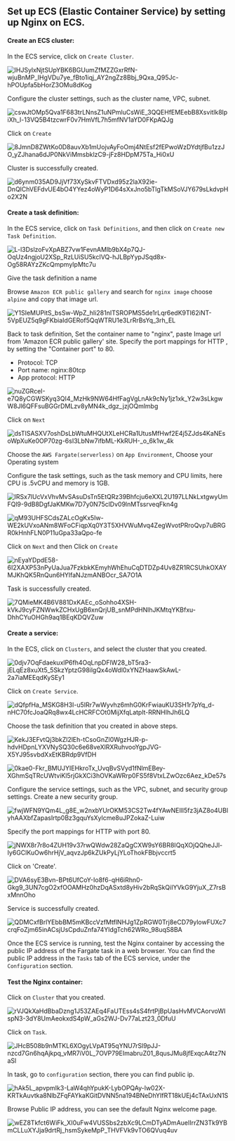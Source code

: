 ## Set up ECS (Elastic Container Service) by setting up Nginx on ECS.
#### Create an ECS cluster:

In the ECS service, click on `Create Cluster`.

![IHJSylxNjtSUpYBK6BGUumZfMZZGxrRfN-wjuBnMP_IHgVDu7ye_fBto1iqj_AY2ngZz8Bbj_9Qxa_Q95Jc-hPOUpfa5bHorZ3OMu8dKog](../../../../media/IHJSylxNjtSUpYBK6BGUumZfMZZGxrRfN-wjuBnMP_IHgVDu7ye_fBto1iqj_AY2ngZz8Bbj_9Qxa_Q95Jc-hPOUpfa5bHorZ3OMu8dKog.png)

Configure the cluster settings, such as the cluster name, VPC, subnet.

![cswJtOMp5Qva1F683trLNnsZ1uNPmluCsWiE_3QQEHfEMEebB8Xsvitlk8lpiXh_l-13VQ5B4tzcwrF0v7HmVfL7h5mfNV1aYD0FKpAQJg](../../../../media/cswJtOMp5Qva1F683trLNnsZ1uNPmluCsWiE_3QQEHfEMEebB8Xsvitlk8lpiXh_l-13VQ5B4tzcwrF0v7HmVfL7h5mfNV1aYD0FKpAQJg.png)

Click on `Create`

![8JmnD8ZWtKo0D8auvXb1mUojvAyFoOmj4NtEsf2fEPwoWzDYdtjfBu1zzJO_yZJhana6dJP0NkViMmsbklzC9-jFz8HDpM75Ta_Hi0xU](../../../../media/8JmnD8ZWtKo0D8auvXb1mUojvAyFoOmj4NtEsf2fEPwoWzDYdtjfBu1zzJO_yZJhana6dJP0NkViMmsbklzC9-jFz8HDpM75Ta_Hi0xU.png)

Cluster is successfully created.

![d6ynm035AD9JjVf73XySkvFTVDxd95z2laX92ie-DnQlChVEFdvUE4bO4YYez4oWyP1D64sXxJno5bTlgTkMSoVJY679sLkdvpHo2X2N](../../../../media/d6ynm035AD9JjVf73XySkvFTVDxd95z2laX92ie-DnQlChVEFdvUE4bO4YYez4oWyP1D64sXxJno5bTlgTkMSoVJY679sLkdvpHo2X2N.png)

#### Create a task definition:
In the ECS service, click on `Task Definitions`, and then click on `Create new Task Definition`.

![L-l3DslzoFvXpABZ7vw1FevnAMlb9bX4p7QJ-OqUz4ngjoU2XSp_RzLUiSU5kcIVQ-hJLBpYypJSqd8x-Og58RAYzZKcQmpmyIpMtc7u](../../../../media/L-l3DslzoFvXpABZ7vw1FevnAMlb9bX4p7QJ-OqUz4ngjoU2XSp_RzLUiSU5kcIVQ-hJLBpYypJSqd8x-Og58RAYzZKcQmpmyIpMtc7u.png)

Give the task definition a name

Browse `Amazon ECR public gallery` and search for `nginx image`  choose `alpine` and copy that image url.

![Y1SIeMUPitS_bsSw-WpZ_hIi281nITSROPMS5de1rLqr6edK9TI62iNT-5VpEUZ5q9gFKbiaIdGERof5QqWTRU1e3LrRrBsYq_3rh_EL](../../../../media/Y1SIeMUPitS_bsSw-WpZ_hIi281nITSROPMS5de1rLqr6edK9TI62iNT-5VpEUZ5q9gFKbiaIdGERof5QqWTRU1e3LrRrBsYq_3rh_EL.png)

Back to task definition, Set the container name to "nginx", paste Image url from 'Amazon ECR public gallery' site. Specify the port mappings for HTTP , by setting the "Container port" to 80.
* Protocol: TCP
* Port name: nginx:80tcp
* App protocol: HTTP

![nuZGRceI-e7Q8yCGWSKyq3QI4_MzHk9NW64HfFagVgLnAk9cNy1jz1xk_Y2w3sLkgwW8Jl6QFFsuBGGrDMLzv8yMN4k_dgz_jzjOQmlmbg](../../../../media/nuZGRceI-e7Q8yCGWSKyq3QI4_MzHk9NW64HfFagVgLnAk9cNy1jz1xk_Y2w3sLkgwW8Jl6QFFsuBGGrDMLzv8yMN4k_dgz_jzjOQmlmbg.png)

Click on `Next`

![dsTISASXV7oshDsLbWtuMHQUtXLeHCRa1UtusMfHwf2E4j5ZJds4KaNEsoWpXuKe0OP70zg-6sI3LbNw7ifbML-KkRUH-_o_6k1w_4k](../../../../media/dsTISASXV7oshDsLbWtuMHQUtXLeHCRa1UtusMfHwf2E4j5ZJds4KaNEsoWpXuKe0OP70zg-6sI3LbNw7ifbML-KkRUH-_o_6k1w_4k.png)

Choose the `AWS Fargate(serverless)` on `App Environment`, Choose your Operating system 

Configure the task settings, such as the task memory and CPU limits, here CPU is .5vCPU and memory is 1GB.

![IRSx7lUcVxVhvMvSAsuDsTn5EtQRz39Bhfcju6eXXL2U197LLNkLxtgwyUmFQl9-9dB8DgfJaKMKw7D7y0N75clDv09lnMTssrveqFkn4g](../../../../media/IRSx7lUcVxVhvMvSAsuDsTn5EtQRz39Bhfcju6eXXL2U197LLNkLxtgwyUmFQl9-9dB8DgfJaKMKw7D7y0N75clDv09lnMTssrveqFkn4g.png)

![qM93UHFSCdsZALcOgKx5Iw-WE2kUVxoANm8WFoCFiqpXq0Y3T5XHVWuMvq4ZegWvotPRroQvp7uBRGR0kHnhFLN0P11uGpa33aQpo-fe](../../../../media/qM93UHFSCdsZALcOgKx5Iw-WE2kUVxoANm8WFoCFiqpXq0Y3T5XHVWuMvq4ZegWvotPRroQvp7uBRGR0kHnhFLN0P11uGpa33aQpo-fe.png)

Click on `Next` and then Click on `Create`

![nEyaYDpdE58-6I2XAXP53nPyUaJua7FzkbkKEmyhWhEhuCqDTDZp4Uv8ZR1RCSUhkOXAYMJKhQK5RnQun6HYlfaNJzmANBOcr_SA7O1A](../../../../media/nEyaYDpdE58-6I2XAXP53nPyUaJua7FzkbkKEmyhWhEhuCqDTDZp4Uv8ZR1RCSUhkOXAYMJKhQK5RnQun6HYlfaNJzmANBOcr_SA7O1A.png)

Task is successfully created.

![7QMieMK4B6V881DxKAEc_oSohho4XSH-kVkJ9cyFZNWwkZCHxUgB6xnQrjUB_snMPdHNlhJKMtqYKBfxu-DhhCYuOHGh9aq1BEqKDQVZuw](../../../../media/7QMieMK4B6V881DxKAEc_oSohho4XSH-kVkJ9cyFZNWwkZCHxUgB6xnQrjUB_snMPdHNlhJKMtqYKBfxu-DhhCYuOHGh9aq1BEqKDQVZuw.png)

#### Create a service:
In the ECS, click on `Clusters`, and select the cluster that you created.

![0djv7OqFdaekuxlP6fh4OqLnpDFlW28_bT5ra3-jELqEz8xuXt5_5SkzYptzG98ilgQx4oWdl0xYNZHaawSkAwL-2a7iaMEEqdKySEy1](../../../../media/0djv7OqFdaekuxlP6fh4OqLnpDFlW28_bT5ra3-jELqEz8xuXt5_5SkzYptzG98ilgQx4oWdl0xYNZHaawSkAwL-2a7iaMEEqdKySEy1.png)

Click on `Create Service`.

![dQfpfHa_MSKG8H3I-u5IRr7wWyvhz6mhG0KrFwiauKU3SH1r7pYq_d-nHC70fcJoaQRq8wx4LcHCRFCOt0MijXfqLatplt-RRNHIhJh6LQ](../../../../media/dQfpfHa_MSKG8H3I-u5IRr7wWyvhz6mhG0KrFwiauKU3SH1r7pYq_d-nHC70fcJoaQRq8wx4LcHCRFCOt0MijXfqLatplt-RRNHIhJh6LQ.png)

Choose the task definition that you created in above steps.

![KekJ3EFvtQj3bkZl2lEh-tCsoGnZl0WgzHJR-p-hdvHDpnLYXVNySQ30c6e68veXlRXRuhvooYgpJVG-X5YJ95svbdXxEtKBRdp9VfDH](../../../../media/KekJ3EFvtQj3bkZl2lEh-tCsoGnZl0WgzHJR-p-hdvHDpnLYXVNySQ30c6e68veXlRXRuhvooYgpJVG-X5YJ95svbdXxEtKBRdp9VfDH.png)

![0kae0-Fkr_BMUJYIEHkroTx_UvqBvSVyd1fNlmEBey-XGhmSqTRcUWtviKl5rjGkXCi3hOVKaWRrp0FS5f8VtxLZwOzc6Aez_kDe57s](../../../../media/0kae0-Fkr_BMUJYIEHkroTx_UvqBvSVyd1fNlmEBey-XGhmSqTRcUWtviKl5rjGkXCi3hOVKaWRrp0FS5f8VtxLZwOzc6Aez_kDe57s.png)

Configure the service settings, such as the VPC, subnet, and security group settings. Create a new security group.

![fwjWFN9YQm4L_g8E_w2nxbYUrOKM53CS2Tw4fYAwNEIll5fz3jAZ8o4UBlyhAAXbfZapasIrtp0Bz3gquYsXylcme8uJPZokaZ-Luiw](../../../../media/fwjWFN9YQm4L_g8E_w2nxbYUrOKM53CS2Tw4fYAwNEIll5fz3jAZ8o4UBlyhAAXbfZapasIrtp0Bz3gquYsXylcme8uJPZokaZ-Luiw.png)

Specify the port mappings for HTTP with port 80.

![jNWX8r7r8o4ZUH19v37rwQWdw28ZaQgCXW9sY6BR8IQqXOjQQheJJl-Iy6GClKuOw6hrHjV_aqvzJp6kZUkPyLjYLoThokFBbjvccrt5](../../../../media/jNWX8r7r8o4ZUH19v37rwQWdw28ZaQgCXW9sY6BR8IQqXOjQQheJJl-Iy6GClKuOw6hrHjV_aqvzJp6kZUkPyLjYLoThokFBbjvccrt5.png)

Click on 'Create'.

![DVA6syE3Bvn-BPt6UfCoY-Io8f6-qH6iRhn0-Gkg9_3UN7cgO2xfOOAMHz0hzDqASxtd8yHiv2bRqSkQiIYVkG9YjuX_Z7rsBxMnnOho](../../../../media/DVA6syE3Bvn-BPt6UfCoY-Io8f6-qH6iRhn0-Gkg9_3UN7cgO2xfOOAMHz0hzDqASxtd8yHiv2bRqSkQiIYVkG9YjuX_Z7rsBxMnnOho.png)

Service is successfully created.

![QDMCxfBrlYEbbBM5mKBccVzfMtflNHJg1ZpRGW0Trj8eCD79ylowFUXc7crqFoZjm65inACsjUsCpduZnfa74YldgTch62WRo_98uqS8BA](../../../../media/QDMCxfBrlYEbbBM5mKBccVzfMtflNHJg1ZpRGW0Trj8eCD79ylowFUXc7crqFoZjm65inACsjUsCpduZnfa74YldgTch62WRo_98uqS8BA.png)

Once the ECS service is running, test the Nginx container by accessing the public IP address of the Fargate task in a web browser. You can find the public IP address in the `Tasks` tab of the ECS service, under the `Configuration` section.

#### Test the Nginx container:
Click on `Cluster` that you created.

![rVJQkXaHdBbaDzng1J53ZAEq4FaUTEss4sS4frtPjBpUasHvMVCAorvoWIspN3-3dY8UmAeokxdS4pW_aGs2WJ-Dv77aLzt23_0DfuU](../../../../media/rVJQkXaHdBbaDzng1J53ZAEq4FaUTEss4sS4frtPjBpUasHvMVCAorvoWIspN3-3dY8UmAeokxdS4pW_aGs2WJ-Dv77aLzt23_0DfuU.png)

Click on `Task`.

![JHcB508b9nMTKL6XOgyLVpAT95qYNU7rSl9pJJ-nzcd7Gn6hqAjkpq_vMR7iV0L_7OVP79EImabruZ01_8qusJMu8jfExqcA4tz7NaSl](../../../../media/JHcB508b9nMTKL6XOgyLVpAT95qYNU7rSl9pJJ-nzcd7Gn6hqAjkpq_vMR7iV0L_7OVP79EImabruZ01_8qusJMu8jfExqcA4tz7NaSl.png)

In task, go to `configuration` section, there you can find public ip.

![hAk5L_apvpmIk3-LaW4qhYpukK-LybOPQAy-lw02X-KRTkAuvtka8NlbZFqFAYkaKGitDVNN5na194BNeDhYIfRT18kUEj4cTAxUxN1S](../../../../media/hAk5L_apvpmIk3-LaW4qhYpukK-LybOPQAy-lw02X-KRTkAuvtka8NlbZFqFAYkaKGitDVNN5na194BNeDhYIfRT18kUEj4cTAxUxN1S.png)

Browse Public IP address, you can see the default Nginx welcome page.

![wEZ8Tkfct6WiFk_XI0uFw4VUSSbs2zbXc9LCmDTyADmAueIIrrZN3Tk9YBmCLLuXYJja9drtRj_hsmSykeMpP_THVFVk9vTO6QVuq4uv](../../../../media/wEZ8Tkfct6WiFk_XI0uFw4VUSSbs2zbXc9LCmDTyADmAueIIrrZN3Tk9YBmCLLuXYJja9drtRj_hsmSykeMpP_THVFVk9vTO6QVuq4uv.png)



